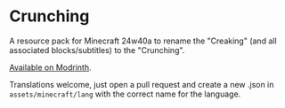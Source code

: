 # Crunching

A resource pack for Minecraft 24w40a to rename the "Creaking" (and all associated blocks/subtitles) to the "Crunching".

[Available on Modrinth](https://modrinth.com/resourcepack/crunching).

Translations welcome, just open a pull request and create a new .json in `assets/minecraft/lang` with the correct name for the language.
